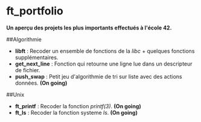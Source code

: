 # ft_portfolio

**Un aperçu des projets les plus importants effectués à l'école 42.**

##Algorithmie
- **libft** : Recoder un ensemble de fonctions de la *libc* + quelques fonctions supplémentaires.
- **get_next_line** : Fonction qui retourne une ligne lue dans un descripteur de fichier.
- **push_swap** : Petit jeu d'algorithmie de tri sur liste avec des actions données. **(On going)**

##Unix
- **ft_printf** : Recoder la fonction *printf(3)*. **(On going)**
- **ft_ls** : Recoder la fonction systeme *ls*. **(On going)**